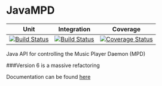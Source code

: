 JavaMPD
=======

| Unit  | Integration | Coverage |
|---|---|---|
|[![Build Status](https://travis-ci.org/finnyb/javampd.svg?branch=develop)](https://travis-ci.org/finnyb/javampd)|[![Build Status](http://bjj.is-a-player.com:8080/buildStatus/icon?job=JavaMPDIT)](http://bjj.is-a-player.com:8080/buildStatus/icon?job=JavaMPDIT)|[![Coverage Status](https://coveralls.io/repos/github/finnyb/javampd/badge.svg?branch=develop)](https://coveralls.io/github/finnyb/javampd?branch=develop)


Java API for controlling the Music Player Daemon (MPD)

###Version 6 is a massive refactoring

Documentation can be found [here](http://finnyb.github.io/javampd/6.0.0-SNAPSHOT)

